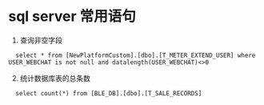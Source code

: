 # sql server 常用语句

1. 查询非空字段

```shell
  select * from [NewPlatformCustom].[dbo].[T_METER_EXTEND_USER] where USER_WEBCHAT is not null and datalength(USER_WEBCHAT)<>0
```

2. 统计数据库表的总条数

```shell
  select count(*) from [BLE_DB].[dbo].[T_SALE_RECORDS] 
```